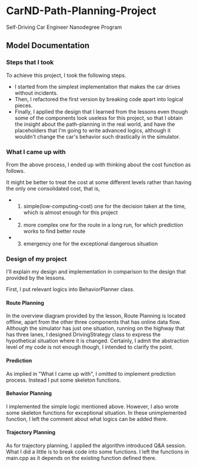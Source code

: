 # CarND-Path-Planning-Project
Self-Driving Car Engineer Nanodegree Program
   
## Model Documentation

### Steps that I took

To achieve this project, I took the following steps.

* I started from the simplest implementation that makes the car drives without incidents.
* Then, I refactored the first version by breaking code apart into logical pieces.
* Finally, I applied the design that I learned from the lessons even though some of the components look useless for this project,
so that I obtain the insight about the path-planning in the real world, and have the placeholders that I'm going to write advanced logics, 
although it wouldn't change the car's behavior such drastically in the simulator.

### What I came up with

From the above process, I ended up with thinking about the cost function as follows.

It might be better to treat the cost at some different levels rather than having the only one consolidated cost, that is,
* 1) simple(low-computing-cost) one for the decision taken at the time, which is almost enough for this project
* 2) more complex one for the route in a long run, for which prediction works to find better route
* 3) emergency one for the exceptional dangerous situation

### Design of my project

I'll explain my design and implementation in comparison to the design that provided by the lessons.

First, I put relevant logics into BehaviorPlanner class.

#### Route Planning

In the overview diagram provided by the lesson, Route Planning is located offline, apart from the other three components that has online data flow.
Although the simulator has just one situation, running on the highway that has three lanes, I designed DrivingStrategy class to express the hypothetical situation where it is changed.
Certainly, I admit the abstraction level of my code is not enough though, I intended to clarify the point.

#### Prediction

As implied in "What I came up with", I omitted to implement prediction process. Instead I put some skeleton functions.

#### Behavior Planning

I implemented the simple logic mentioned above. However, I also wrote some skeleton functions for exceptional situation.
In these unimplemented function, I left the comment about what logics can be added there.

#### Trajectory Planning

As for trajectory planning, I applied the algorithm introduced Q&A session. What I did a little is to break code into some functions.
I left the functions in main.cpp as it depends on the existing function defined there.

